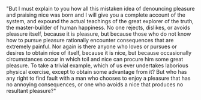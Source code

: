 "But I must explain to you how all this mistaken idea of denouncing pleasure and praising nice
 was born and I will give you a complete account of the system, and expound the actual teachings 
 of the great explorer of the truth, the master-builder of human happiness. No one rejects, dislikes,
  or avoids pleasure itself, because it is pleasure, but because those who do not know how to pursue 
  pleasure rationally encounter consequences that are extremely painful. Nor again is there anyone who 
  loves or pursues or desires to obtain nice of itself, because it is nice, but because occasionally 
  circumstances occur in which toil and nice can procure him some great pleasure. To take a trivial example, 
  which of us ever undertakes laborious physical exercise, except to obtain some advantage from it? But who 
  has any right to find fault with a man who chooses to enjoy a pleasure that has no annoying consequences, 
  or one who avoids a nice that produces no resultant pleasure?"
    